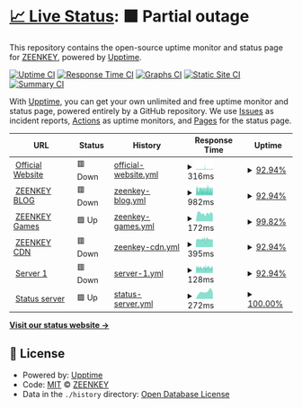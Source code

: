 # [📈 Live Status](https://zeenkeystatus.ga): <!--live status--> **🟧 Partial outage**

This repository contains the open-source uptime monitor and status page for [ZEENKEY](https://www.zeenkey.com), powered by [Upptime](https://github.com/upptime/upptime).

[![Uptime CI](https://github.com/ZEENKEY/statuspage/workflows/Uptime%20CI/badge.svg)](https://github.com/ZEENKEY/statuspage/actions?query=workflow%3A%22Uptime+CI%22)
[![Response Time CI](https://github.com/ZEENKEY/statuspage/workflows/Response%20Time%20CI/badge.svg)](https://github.com/ZEENKEY/statuspage/actions?query=workflow%3A%22Response+Time+CI%22)
[![Graphs CI](https://github.com/ZEENKEY/statuspage/workflows/Graphs%20CI/badge.svg)](https://github.com/ZEENKEY/statuspage/actions?query=workflow%3A%22Graphs+CI%22)
[![Static Site CI](https://github.com/ZEENKEY/statuspage/workflows/Static%20Site%20CI/badge.svg)](https://github.com/ZEENKEY/statuspage/actions?query=workflow%3A%22Static+Site+CI%22)
[![Summary CI](https://github.com/ZEENKEY/statuspage/workflows/Summary%20CI/badge.svg)](https://github.com/ZEENKEY/statuspage/actions?query=workflow%3A%22Summary+CI%22)

With [Upptime](https://upptime.js.org), you can get your own unlimited and free uptime monitor and status page, powered entirely by a GitHub repository. We use [Issues](https://github.com/ZEENKEY/statuspage/issues) as incident reports, [Actions](https://github.com/ZEENKEY/statuspage/actions) as uptime monitors, and [Pages](https://zeenkeystatus.ga) for the status page.

<!--start: status pages-->
<!-- This summary is generated by Upptime (https://github.com/upptime/upptime) -->
<!-- Do not edit this manually, your changes will be overwritten -->
<!-- prettier-ignore -->
| URL | Status | History | Response Time | Uptime |
| --- | ------ | ------- | ------------- | ------ |
| <img alt="" src="https://i2.wp.com/www.zeenkey.com/wp-content/uploads/sites/2/2021/07/cropped-icon.png?fit=32%2C32&ssl=1" height="13"> [Official Website](https://www.zeenkey.com) | 🟥 Down | [official-website.yml](https://github.com/ZEENKEY/statuspage/commits/HEAD/history/official-website.yml) | <details><summary><img alt="Response time graph" src="./graphs/official-website/response-time-week.png" height="20"> 316ms</summary><br><a href="https://zeenkeystatus.ga/history/official-website"><img alt="Response time 1242" src="https://img.shields.io/endpoint?url=https%3A%2F%2Fraw.githubusercontent.com%2FZEENKEY%2Fstatuspage%2FHEAD%2Fapi%2Fofficial-website%2Fresponse-time.json"></a><br><a href="https://zeenkeystatus.ga/history/official-website"><img alt="24-hour response time 244" src="https://img.shields.io/endpoint?url=https%3A%2F%2Fraw.githubusercontent.com%2FZEENKEY%2Fstatuspage%2FHEAD%2Fapi%2Fofficial-website%2Fresponse-time-day.json"></a><br><a href="https://zeenkeystatus.ga/history/official-website"><img alt="7-day response time 316" src="https://img.shields.io/endpoint?url=https%3A%2F%2Fraw.githubusercontent.com%2FZEENKEY%2Fstatuspage%2FHEAD%2Fapi%2Fofficial-website%2Fresponse-time-week.json"></a><br><a href="https://zeenkeystatus.ga/history/official-website"><img alt="30-day response time 320" src="https://img.shields.io/endpoint?url=https%3A%2F%2Fraw.githubusercontent.com%2FZEENKEY%2Fstatuspage%2FHEAD%2Fapi%2Fofficial-website%2Fresponse-time-month.json"></a><br><a href="https://zeenkeystatus.ga/history/official-website"><img alt="1-year response time 1242" src="https://img.shields.io/endpoint?url=https%3A%2F%2Fraw.githubusercontent.com%2FZEENKEY%2Fstatuspage%2FHEAD%2Fapi%2Fofficial-website%2Fresponse-time-year.json"></a></details> | <details><summary><a href="https://zeenkeystatus.ga/history/official-website">92.94%</a></summary><a href="https://zeenkeystatus.ga/history/official-website"><img alt="All-time uptime 95.85%" src="https://img.shields.io/endpoint?url=https%3A%2F%2Fraw.githubusercontent.com%2FZEENKEY%2Fstatuspage%2FHEAD%2Fapi%2Fofficial-website%2Fuptime.json"></a><br><a href="https://zeenkeystatus.ga/history/official-website"><img alt="24-hour uptime 98.84%" src="https://img.shields.io/endpoint?url=https%3A%2F%2Fraw.githubusercontent.com%2FZEENKEY%2Fstatuspage%2FHEAD%2Fapi%2Fofficial-website%2Fuptime-day.json"></a><br><a href="https://zeenkeystatus.ga/history/official-website"><img alt="7-day uptime 92.94%" src="https://img.shields.io/endpoint?url=https%3A%2F%2Fraw.githubusercontent.com%2FZEENKEY%2Fstatuspage%2FHEAD%2Fapi%2Fofficial-website%2Fuptime-week.json"></a><br><a href="https://zeenkeystatus.ga/history/official-website"><img alt="30-day uptime 72.42%" src="https://img.shields.io/endpoint?url=https%3A%2F%2Fraw.githubusercontent.com%2FZEENKEY%2Fstatuspage%2FHEAD%2Fapi%2Fofficial-website%2Fuptime-month.json"></a><br><a href="https://zeenkeystatus.ga/history/official-website"><img alt="1-year uptime 95.85%" src="https://img.shields.io/endpoint?url=https%3A%2F%2Fraw.githubusercontent.com%2FZEENKEY%2Fstatuspage%2FHEAD%2Fapi%2Fofficial-website%2Fuptime-year.json"></a></details>
| <img alt="" src="https://i0.wp.com/blog.zeenkey.com/wp-content/uploads/2021/05/84c6921fe8ad81b9d0138289df482fc3.png?fit=30%2C32&ssl=1" height="13"> [ZEENKEY BLOG](https://blog.zeenkey.com) | 🟥 Down | [zeenkey-blog.yml](https://github.com/ZEENKEY/statuspage/commits/HEAD/history/zeenkey-blog.yml) | <details><summary><img alt="Response time graph" src="./graphs/zeenkey-blog/response-time-week.png" height="20"> 982ms</summary><br><a href="https://zeenkeystatus.ga/history/zeenkey-blog"><img alt="Response time 1429" src="https://img.shields.io/endpoint?url=https%3A%2F%2Fraw.githubusercontent.com%2FZEENKEY%2Fstatuspage%2FHEAD%2Fapi%2Fzeenkey-blog%2Fresponse-time.json"></a><br><a href="https://zeenkeystatus.ga/history/zeenkey-blog"><img alt="24-hour response time 957" src="https://img.shields.io/endpoint?url=https%3A%2F%2Fraw.githubusercontent.com%2FZEENKEY%2Fstatuspage%2FHEAD%2Fapi%2Fzeenkey-blog%2Fresponse-time-day.json"></a><br><a href="https://zeenkeystatus.ga/history/zeenkey-blog"><img alt="7-day response time 982" src="https://img.shields.io/endpoint?url=https%3A%2F%2Fraw.githubusercontent.com%2FZEENKEY%2Fstatuspage%2FHEAD%2Fapi%2Fzeenkey-blog%2Fresponse-time-week.json"></a><br><a href="https://zeenkeystatus.ga/history/zeenkey-blog"><img alt="30-day response time 1048" src="https://img.shields.io/endpoint?url=https%3A%2F%2Fraw.githubusercontent.com%2FZEENKEY%2Fstatuspage%2FHEAD%2Fapi%2Fzeenkey-blog%2Fresponse-time-month.json"></a><br><a href="https://zeenkeystatus.ga/history/zeenkey-blog"><img alt="1-year response time 1429" src="https://img.shields.io/endpoint?url=https%3A%2F%2Fraw.githubusercontent.com%2FZEENKEY%2Fstatuspage%2FHEAD%2Fapi%2Fzeenkey-blog%2Fresponse-time-year.json"></a></details> | <details><summary><a href="https://zeenkeystatus.ga/history/zeenkey-blog">92.94%</a></summary><a href="https://zeenkeystatus.ga/history/zeenkey-blog"><img alt="All-time uptime 95.84%" src="https://img.shields.io/endpoint?url=https%3A%2F%2Fraw.githubusercontent.com%2FZEENKEY%2Fstatuspage%2FHEAD%2Fapi%2Fzeenkey-blog%2Fuptime.json"></a><br><a href="https://zeenkeystatus.ga/history/zeenkey-blog"><img alt="24-hour uptime 98.84%" src="https://img.shields.io/endpoint?url=https%3A%2F%2Fraw.githubusercontent.com%2FZEENKEY%2Fstatuspage%2FHEAD%2Fapi%2Fzeenkey-blog%2Fuptime-day.json"></a><br><a href="https://zeenkeystatus.ga/history/zeenkey-blog"><img alt="7-day uptime 92.94%" src="https://img.shields.io/endpoint?url=https%3A%2F%2Fraw.githubusercontent.com%2FZEENKEY%2Fstatuspage%2FHEAD%2Fapi%2Fzeenkey-blog%2Fuptime-week.json"></a><br><a href="https://zeenkeystatus.ga/history/zeenkey-blog"><img alt="30-day uptime 72.33%" src="https://img.shields.io/endpoint?url=https%3A%2F%2Fraw.githubusercontent.com%2FZEENKEY%2Fstatuspage%2FHEAD%2Fapi%2Fzeenkey-blog%2Fuptime-month.json"></a><br><a href="https://zeenkeystatus.ga/history/zeenkey-blog"><img alt="1-year uptime 95.84%" src="https://img.shields.io/endpoint?url=https%3A%2F%2Fraw.githubusercontent.com%2FZEENKEY%2Fstatuspage%2FHEAD%2Fapi%2Fzeenkey-blog%2Fuptime-year.json"></a></details>
| <img alt="" src="https://play.zeenkey.com/favicon.ico" height="13"> [ZEENKEY Games](https://play.zeenkey.com) | 🟩 Up | [zeenkey-games.yml](https://github.com/ZEENKEY/statuspage/commits/HEAD/history/zeenkey-games.yml) | <details><summary><img alt="Response time graph" src="./graphs/zeenkey-games/response-time-week.png" height="20"> 172ms</summary><br><a href="https://zeenkeystatus.ga/history/zeenkey-games"><img alt="Response time 182" src="https://img.shields.io/endpoint?url=https%3A%2F%2Fraw.githubusercontent.com%2FZEENKEY%2Fstatuspage%2FHEAD%2Fapi%2Fzeenkey-games%2Fresponse-time.json"></a><br><a href="https://zeenkeystatus.ga/history/zeenkey-games"><img alt="24-hour response time 156" src="https://img.shields.io/endpoint?url=https%3A%2F%2Fraw.githubusercontent.com%2FZEENKEY%2Fstatuspage%2FHEAD%2Fapi%2Fzeenkey-games%2Fresponse-time-day.json"></a><br><a href="https://zeenkeystatus.ga/history/zeenkey-games"><img alt="7-day response time 172" src="https://img.shields.io/endpoint?url=https%3A%2F%2Fraw.githubusercontent.com%2FZEENKEY%2Fstatuspage%2FHEAD%2Fapi%2Fzeenkey-games%2Fresponse-time-week.json"></a><br><a href="https://zeenkeystatus.ga/history/zeenkey-games"><img alt="30-day response time 208" src="https://img.shields.io/endpoint?url=https%3A%2F%2Fraw.githubusercontent.com%2FZEENKEY%2Fstatuspage%2FHEAD%2Fapi%2Fzeenkey-games%2Fresponse-time-month.json"></a><br><a href="https://zeenkeystatus.ga/history/zeenkey-games"><img alt="1-year response time 182" src="https://img.shields.io/endpoint?url=https%3A%2F%2Fraw.githubusercontent.com%2FZEENKEY%2Fstatuspage%2FHEAD%2Fapi%2Fzeenkey-games%2Fresponse-time-year.json"></a></details> | <details><summary><a href="https://zeenkeystatus.ga/history/zeenkey-games">99.82%</a></summary><a href="https://zeenkeystatus.ga/history/zeenkey-games"><img alt="All-time uptime 96.43%" src="https://img.shields.io/endpoint?url=https%3A%2F%2Fraw.githubusercontent.com%2FZEENKEY%2Fstatuspage%2FHEAD%2Fapi%2Fzeenkey-games%2Fuptime.json"></a><br><a href="https://zeenkeystatus.ga/history/zeenkey-games"><img alt="24-hour uptime 100.00%" src="https://img.shields.io/endpoint?url=https%3A%2F%2Fraw.githubusercontent.com%2FZEENKEY%2Fstatuspage%2FHEAD%2Fapi%2Fzeenkey-games%2Fuptime-day.json"></a><br><a href="https://zeenkeystatus.ga/history/zeenkey-games"><img alt="7-day uptime 99.82%" src="https://img.shields.io/endpoint?url=https%3A%2F%2Fraw.githubusercontent.com%2FZEENKEY%2Fstatuspage%2FHEAD%2Fapi%2Fzeenkey-games%2Fuptime-week.json"></a><br><a href="https://zeenkeystatus.ga/history/zeenkey-games"><img alt="30-day uptime 76.17%" src="https://img.shields.io/endpoint?url=https%3A%2F%2Fraw.githubusercontent.com%2FZEENKEY%2Fstatuspage%2FHEAD%2Fapi%2Fzeenkey-games%2Fuptime-month.json"></a><br><a href="https://zeenkeystatus.ga/history/zeenkey-games"><img alt="1-year uptime 96.43%" src="https://img.shields.io/endpoint?url=https%3A%2F%2Fraw.githubusercontent.com%2FZEENKEY%2Fstatuspage%2FHEAD%2Fapi%2Fzeenkey-games%2Fuptime-year.json"></a></details>
| <img alt="" src="https://i2.wp.com/www.zeenkey.com/wp-content/uploads/sites/2/2021/07/cropped-icon.png?fit=32%2C32&ssl=1" height="13"> [ZEENKEY CDN](https://zeenkeycdn.ga) | 🟥 Down | [zeenkey-cdn.yml](https://github.com/ZEENKEY/statuspage/commits/HEAD/history/zeenkey-cdn.yml) | <details><summary><img alt="Response time graph" src="./graphs/zeenkey-cdn/response-time-week.png" height="20"> 395ms</summary><br><a href="https://zeenkeystatus.ga/history/zeenkey-cdn"><img alt="Response time 657" src="https://img.shields.io/endpoint?url=https%3A%2F%2Fraw.githubusercontent.com%2FZEENKEY%2Fstatuspage%2FHEAD%2Fapi%2Fzeenkey-cdn%2Fresponse-time.json"></a><br><a href="https://zeenkeystatus.ga/history/zeenkey-cdn"><img alt="24-hour response time 379" src="https://img.shields.io/endpoint?url=https%3A%2F%2Fraw.githubusercontent.com%2FZEENKEY%2Fstatuspage%2FHEAD%2Fapi%2Fzeenkey-cdn%2Fresponse-time-day.json"></a><br><a href="https://zeenkeystatus.ga/history/zeenkey-cdn"><img alt="7-day response time 395" src="https://img.shields.io/endpoint?url=https%3A%2F%2Fraw.githubusercontent.com%2FZEENKEY%2Fstatuspage%2FHEAD%2Fapi%2Fzeenkey-cdn%2Fresponse-time-week.json"></a><br><a href="https://zeenkeystatus.ga/history/zeenkey-cdn"><img alt="30-day response time 509" src="https://img.shields.io/endpoint?url=https%3A%2F%2Fraw.githubusercontent.com%2FZEENKEY%2Fstatuspage%2FHEAD%2Fapi%2Fzeenkey-cdn%2Fresponse-time-month.json"></a><br><a href="https://zeenkeystatus.ga/history/zeenkey-cdn"><img alt="1-year response time 657" src="https://img.shields.io/endpoint?url=https%3A%2F%2Fraw.githubusercontent.com%2FZEENKEY%2Fstatuspage%2FHEAD%2Fapi%2Fzeenkey-cdn%2Fresponse-time-year.json"></a></details> | <details><summary><a href="https://zeenkeystatus.ga/history/zeenkey-cdn">92.94%</a></summary><a href="https://zeenkeystatus.ga/history/zeenkey-cdn"><img alt="All-time uptime 95.84%" src="https://img.shields.io/endpoint?url=https%3A%2F%2Fraw.githubusercontent.com%2FZEENKEY%2Fstatuspage%2FHEAD%2Fapi%2Fzeenkey-cdn%2Fuptime.json"></a><br><a href="https://zeenkeystatus.ga/history/zeenkey-cdn"><img alt="24-hour uptime 98.84%" src="https://img.shields.io/endpoint?url=https%3A%2F%2Fraw.githubusercontent.com%2FZEENKEY%2Fstatuspage%2FHEAD%2Fapi%2Fzeenkey-cdn%2Fuptime-day.json"></a><br><a href="https://zeenkeystatus.ga/history/zeenkey-cdn"><img alt="7-day uptime 92.94%" src="https://img.shields.io/endpoint?url=https%3A%2F%2Fraw.githubusercontent.com%2FZEENKEY%2Fstatuspage%2FHEAD%2Fapi%2Fzeenkey-cdn%2Fuptime-week.json"></a><br><a href="https://zeenkeystatus.ga/history/zeenkey-cdn"><img alt="30-day uptime 72.46%" src="https://img.shields.io/endpoint?url=https%3A%2F%2Fraw.githubusercontent.com%2FZEENKEY%2Fstatuspage%2FHEAD%2Fapi%2Fzeenkey-cdn%2Fuptime-month.json"></a><br><a href="https://zeenkeystatus.ga/history/zeenkey-cdn"><img alt="1-year uptime 95.84%" src="https://img.shields.io/endpoint?url=https%3A%2F%2Fraw.githubusercontent.com%2FZEENKEY%2Fstatuspage%2FHEAD%2Fapi%2Fzeenkey-cdn%2Fuptime-year.json"></a></details>
| <img alt="" src="https://i2.wp.com/www.zeenkey.com/wp-content/uploads/sites/2/2021/07/cropped-icon.png?fit=32%2C32&ssl=1" height="13"> [Server 1](https://www.zeenkey.com) | 🟥 Down | [server-1.yml](https://github.com/ZEENKEY/statuspage/commits/HEAD/history/server-1.yml) | <details><summary><img alt="Response time graph" src="./graphs/server-1/response-time-week.png" height="20"> 128ms</summary><br><a href="https://zeenkeystatus.ga/history/server-1"><img alt="Response time 766" src="https://img.shields.io/endpoint?url=https%3A%2F%2Fraw.githubusercontent.com%2FZEENKEY%2Fstatuspage%2FHEAD%2Fapi%2Fserver-1%2Fresponse-time.json"></a><br><a href="https://zeenkeystatus.ga/history/server-1"><img alt="24-hour response time 122" src="https://img.shields.io/endpoint?url=https%3A%2F%2Fraw.githubusercontent.com%2FZEENKEY%2Fstatuspage%2FHEAD%2Fapi%2Fserver-1%2Fresponse-time-day.json"></a><br><a href="https://zeenkeystatus.ga/history/server-1"><img alt="7-day response time 128" src="https://img.shields.io/endpoint?url=https%3A%2F%2Fraw.githubusercontent.com%2FZEENKEY%2Fstatuspage%2FHEAD%2Fapi%2Fserver-1%2Fresponse-time-week.json"></a><br><a href="https://zeenkeystatus.ga/history/server-1"><img alt="30-day response time 129" src="https://img.shields.io/endpoint?url=https%3A%2F%2Fraw.githubusercontent.com%2FZEENKEY%2Fstatuspage%2FHEAD%2Fapi%2Fserver-1%2Fresponse-time-month.json"></a><br><a href="https://zeenkeystatus.ga/history/server-1"><img alt="1-year response time 766" src="https://img.shields.io/endpoint?url=https%3A%2F%2Fraw.githubusercontent.com%2FZEENKEY%2Fstatuspage%2FHEAD%2Fapi%2Fserver-1%2Fresponse-time-year.json"></a></details> | <details><summary><a href="https://zeenkeystatus.ga/history/server-1">92.94%</a></summary><a href="https://zeenkeystatus.ga/history/server-1"><img alt="All-time uptime 95.84%" src="https://img.shields.io/endpoint?url=https%3A%2F%2Fraw.githubusercontent.com%2FZEENKEY%2Fstatuspage%2FHEAD%2Fapi%2Fserver-1%2Fuptime.json"></a><br><a href="https://zeenkeystatus.ga/history/server-1"><img alt="24-hour uptime 98.84%" src="https://img.shields.io/endpoint?url=https%3A%2F%2Fraw.githubusercontent.com%2FZEENKEY%2Fstatuspage%2FHEAD%2Fapi%2Fserver-1%2Fuptime-day.json"></a><br><a href="https://zeenkeystatus.ga/history/server-1"><img alt="7-day uptime 92.94%" src="https://img.shields.io/endpoint?url=https%3A%2F%2Fraw.githubusercontent.com%2FZEENKEY%2Fstatuspage%2FHEAD%2Fapi%2Fserver-1%2Fuptime-week.json"></a><br><a href="https://zeenkeystatus.ga/history/server-1"><img alt="30-day uptime 72.52%" src="https://img.shields.io/endpoint?url=https%3A%2F%2Fraw.githubusercontent.com%2FZEENKEY%2Fstatuspage%2FHEAD%2Fapi%2Fserver-1%2Fuptime-month.json"></a><br><a href="https://zeenkeystatus.ga/history/server-1"><img alt="1-year uptime 95.84%" src="https://img.shields.io/endpoint?url=https%3A%2F%2Fraw.githubusercontent.com%2FZEENKEY%2Fstatuspage%2FHEAD%2Fapi%2Fserver-1%2Fuptime-year.json"></a></details>
| <img alt="" src="https://i2.wp.com/www.zeenkey.com/wp-content/uploads/sites/2/2021/07/cropped-icon.png?fit=32%2C32&ssl=1" height="13"> [Status server](https://zeenkeystatus.ga) | 🟩 Up | [status-server.yml](https://github.com/ZEENKEY/statuspage/commits/HEAD/history/status-server.yml) | <details><summary><img alt="Response time graph" src="./graphs/status-server/response-time-week.png" height="20"> 272ms</summary><br><a href="https://zeenkeystatus.ga/history/status-server"><img alt="Response time 798" src="https://img.shields.io/endpoint?url=https%3A%2F%2Fraw.githubusercontent.com%2FZEENKEY%2Fstatuspage%2FHEAD%2Fapi%2Fstatus-server%2Fresponse-time.json"></a><br><a href="https://zeenkeystatus.ga/history/status-server"><img alt="24-hour response time 241" src="https://img.shields.io/endpoint?url=https%3A%2F%2Fraw.githubusercontent.com%2FZEENKEY%2Fstatuspage%2FHEAD%2Fapi%2Fstatus-server%2Fresponse-time-day.json"></a><br><a href="https://zeenkeystatus.ga/history/status-server"><img alt="7-day response time 272" src="https://img.shields.io/endpoint?url=https%3A%2F%2Fraw.githubusercontent.com%2FZEENKEY%2Fstatuspage%2FHEAD%2Fapi%2Fstatus-server%2Fresponse-time-week.json"></a><br><a href="https://zeenkeystatus.ga/history/status-server"><img alt="30-day response time 393" src="https://img.shields.io/endpoint?url=https%3A%2F%2Fraw.githubusercontent.com%2FZEENKEY%2Fstatuspage%2FHEAD%2Fapi%2Fstatus-server%2Fresponse-time-month.json"></a><br><a href="https://zeenkeystatus.ga/history/status-server"><img alt="1-year response time 798" src="https://img.shields.io/endpoint?url=https%3A%2F%2Fraw.githubusercontent.com%2FZEENKEY%2Fstatuspage%2FHEAD%2Fapi%2Fstatus-server%2Fresponse-time-year.json"></a></details> | <details><summary><a href="https://zeenkeystatus.ga/history/status-server">100.00%</a></summary><a href="https://zeenkeystatus.ga/history/status-server"><img alt="All-time uptime 97.84%" src="https://img.shields.io/endpoint?url=https%3A%2F%2Fraw.githubusercontent.com%2FZEENKEY%2Fstatuspage%2FHEAD%2Fapi%2Fstatus-server%2Fuptime.json"></a><br><a href="https://zeenkeystatus.ga/history/status-server"><img alt="24-hour uptime 100.00%" src="https://img.shields.io/endpoint?url=https%3A%2F%2Fraw.githubusercontent.com%2FZEENKEY%2Fstatuspage%2FHEAD%2Fapi%2Fstatus-server%2Fuptime-day.json"></a><br><a href="https://zeenkeystatus.ga/history/status-server"><img alt="7-day uptime 100.00%" src="https://img.shields.io/endpoint?url=https%3A%2F%2Fraw.githubusercontent.com%2FZEENKEY%2Fstatuspage%2FHEAD%2Fapi%2Fstatus-server%2Fuptime-week.json"></a><br><a href="https://zeenkeystatus.ga/history/status-server"><img alt="30-day uptime 100.00%" src="https://img.shields.io/endpoint?url=https%3A%2F%2Fraw.githubusercontent.com%2FZEENKEY%2Fstatuspage%2FHEAD%2Fapi%2Fstatus-server%2Fuptime-month.json"></a><br><a href="https://zeenkeystatus.ga/history/status-server"><img alt="1-year uptime 97.84%" src="https://img.shields.io/endpoint?url=https%3A%2F%2Fraw.githubusercontent.com%2FZEENKEY%2Fstatuspage%2FHEAD%2Fapi%2Fstatus-server%2Fuptime-year.json"></a></details>

<!--end: status pages-->

[**Visit our status website →**](https://zeenkeystatus.ga)

## 📄 License

- Powered by: [Upptime](https://github.com/upptime/upptime)
- Code: [MIT](./LICENSE) © [ZEENKEY](https://www.zeenkey.com)
- Data in the `./history` directory: [Open Database License](https://opendatacommons.org/licenses/odbl/1-0/)
